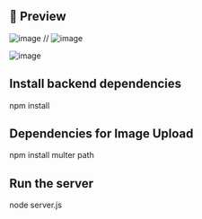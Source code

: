 ## 🔻 Preview
![image](https://github.com/user-attachments/assets/a2929263-24f4-4ce8-abde-98c6a4396aae)   //  ![image](https://github.com/user-attachments/assets/a753491c-9ebb-4037-b0f2-1fb3178283f3)


![image](https://github.com/user-attachments/assets/d60387d3-ba93-4d41-abd5-5a71fbb776f0)

## Install backend dependencies
npm install

## Dependencies for Image Upload
npm install multer path

## Run the server
node server.js
